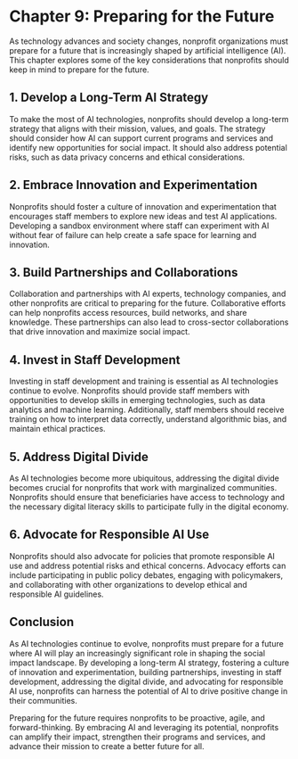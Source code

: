 Chapter 9: Preparing for the Future
===================================

As technology advances and society changes, nonprofit organizations must prepare for a future that is increasingly shaped by artificial intelligence (AI). This chapter explores some of the key considerations that nonprofits should keep in mind to prepare for the future.

**1. Develop a Long-Term AI Strategy**
--------------------------------------

To make the most of AI technologies, nonprofits should develop a long-term strategy that aligns with their mission, values, and goals. The strategy should consider how AI can support current programs and services and identify new opportunities for social impact. It should also address potential risks, such as data privacy concerns and ethical considerations.

**2. Embrace Innovation and Experimentation**
---------------------------------------------

Nonprofits should foster a culture of innovation and experimentation that encourages staff members to explore new ideas and test AI applications. Developing a sandbox environment where staff can experiment with AI without fear of failure can help create a safe space for learning and innovation.

**3. Build Partnerships and Collaborations**
--------------------------------------------

Collaboration and partnerships with AI experts, technology companies, and other nonprofits are critical to preparing for the future. Collaborative efforts can help nonprofits access resources, build networks, and share knowledge. These partnerships can also lead to cross-sector collaborations that drive innovation and maximize social impact.

**4. Invest in Staff Development**
----------------------------------

Investing in staff development and training is essential as AI technologies continue to evolve. Nonprofits should provide staff members with opportunities to develop skills in emerging technologies, such as data analytics and machine learning. Additionally, staff members should receive training on how to interpret data correctly, understand algorithmic bias, and maintain ethical practices.

**5. Address Digital Divide**
-----------------------------

As AI technologies become more ubiquitous, addressing the digital divide becomes crucial for nonprofits that work with marginalized communities. Nonprofits should ensure that beneficiaries have access to technology and the necessary digital literacy skills to participate fully in the digital economy.

**6. Advocate for Responsible AI Use**
--------------------------------------

Nonprofits should also advocate for policies that promote responsible AI use and address potential risks and ethical concerns. Advocacy efforts can include participating in public policy debates, engaging with policymakers, and collaborating with other organizations to develop ethical and responsible AI guidelines.

**Conclusion**
--------------

As AI technologies continue to evolve, nonprofits must prepare for a future where AI will play an increasingly significant role in shaping the social impact landscape. By developing a long-term AI strategy, fostering a culture of innovation and experimentation, building partnerships, investing in staff development, addressing the digital divide, and advocating for responsible AI use, nonprofits can harness the potential of AI to drive positive change in their communities.

Preparing for the future requires nonprofits to be proactive, agile, and forward-thinking. By embracing AI and leveraging its potential, nonprofits can amplify their impact, strengthen their programs and services, and advance their mission to create a better future for all.
